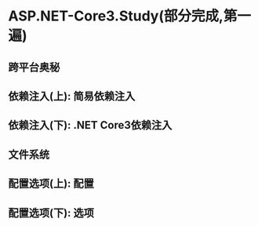 # ASP.NET-Core3.Study(部分完成,第一遍)
## 跨平台奥秘
## 依赖注入(上): 简易依赖注入
## 依赖注入(下): .NET Core3依赖注入
## 文件系统
## 配置选项(上): 配置
## 配置选项(下): 选项
